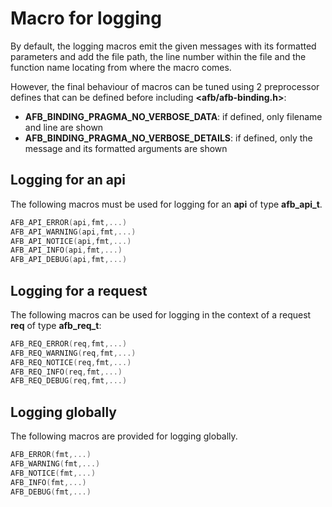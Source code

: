 Macro for logging
=================

By default, the logging macros emit the given messages
with its formatted parameters and add the file path, the line
number within the file and the function name locating
from where the macro comes.

However, the final behaviour of macros can be tuned
using 2 preprocessor defines that can be defined
before including **<afb/afb-binding.h>**:

- **AFB\_BINDING\_PRAGMA\_NO\_VERBOSE\_DATA**:
  if defined, only filename and line are shown
- **AFB\_BINDING\_PRAGMA\_NO\_VERBOSE\_DETAILS**:
  if defined, only the message and its formatted arguments are shown


## Logging for an api

The following macros must be used for logging for an **api** of type
**afb\_api\_t**.

```c
AFB_API_ERROR(api,fmt,...)
AFB_API_WARNING(api,fmt,...)
AFB_API_NOTICE(api,fmt,...)
AFB_API_INFO(api,fmt,...)
AFB_API_DEBUG(api,fmt,...)
```

## Logging for a request


The following macros can be used for logging in the context
of a request **req** of type **afb\_req\_t**:

```c
AFB_REQ_ERROR(req,fmt,...)
AFB_REQ_WARNING(req,fmt,...)
AFB_REQ_NOTICE(req,fmt,...)
AFB_REQ_INFO(req,fmt,...)
AFB_REQ_DEBUG(req,fmt,...)
```

## Logging globally

The following macros are provided for logging globally.

```c
AFB_ERROR(fmt,...)
AFB_WARNING(fmt,...)
AFB_NOTICE(fmt,...)
AFB_INFO(fmt,...)
AFB_DEBUG(fmt,...)
```

